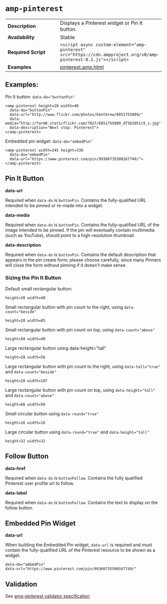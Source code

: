 <!---
Copyright 2015 The AMP HTML Authors.

Licensed under the Apache License, Version 2.0 (the "License");
you may not use this file except in compliance with the License.
You may obtain a copy of the License at

      http://www.apache.org/licenses/LICENSE-2.0

Unless required by applicable law or agreed to in writing, software
distributed under the License is distributed on an "AS-IS" BASIS,
WITHOUT WARRANTIES OR CONDITIONS OF ANY KIND, either express or implied.
See the License for the specific language governing permissions and
limitations under the License.
-->

# <a name=”amp-pinterest”></a> `amp-pinterest`

<table>
  <tr>
    <td width="40%"><strong>Description</strong></td>
    <td>Displays a Pinterest widget or Pin It button.</td>
  </tr>
  <tr>
    <td width="40%"><strong>Availability</strong></td>
    <td>Stable</td>
  </tr>
  <tr>
    <td width="40%"><strong>Required Script</strong></td>
    <td><code>&lt;script async custom-element="amp-pinterest" src="https://cdn.ampproject.org/v0/amp-pinterest-0.1.js">&lt;/script></code></td>
  </tr>
  <tr>
    <td width="40%"><strong>Examples</strong></td>
    <td><a href="https://github.com/ampproject/amphtml/blob/master/examples/pinterest.amp.html">pinterest.amp.html</a></td>
  </tr>
</table>

## Examples:

Pin It button: `data-do="buttonPin"`

    <amp-pinterest height=20 width=40
      data-do="buttonPin"
      data-url="http://www.flickr.com/photos/kentbrew/6851755809/"
      data-media="http://farm8.staticflickr.com/7027/6851755809_df5b2051c9_z.jpg"
      data-description="Next stop: Pinterest">
    </amp-pinterest>

Embedded pin widget: `data-do="embedPin"`

    <amp-pinterest width=245 height=330
      data-do="embedPin"
      data-url="https://www.pinterest.com/pin/99360735500167749/">
    </amp-pinterest>

## Pin It Button

**data-url**

Required when `data-do` is `buttonPin`.  Contains the fully-qualified URL intended to be pinned or re-made into a widget.

**data-media**

Required when `data-do` is `buttonPin`.  Contains the fully-qualified URL of the image intended to be pinned. If the pin will eventually contain multimedia (such as YouTube), should point to a high-resolution thumbnail.

**data-description**

Required when `data-do` is `buttonPin`.  Contains the default description that appears in the pin create form; please choose carefully, since many Pinners will close the form without pinning if it doesn't make sense.

### Sizing the Pin It Button

Default small rectangular button:

    height=20 width=40

Small rectangular button with pin count to the right, using `data-count="beside"`

    height=28 width=85

Small rectangular button with pin count on top, using `data-count="above"`

    height=50 width=40

Large rectangular button using data-height="tall"

    height=28 width=56

Large rectangular button with pin count to the right, using `data-tall="true"` and `data-count="beside"`

    height=28 width=107

Large rectangular button with pin count on top, using `data-height="tall"` and `data-count="above"`

    height=66 width=56

Small circular button using `data-round="true"`

    height=16 width=16

Large circular button using `data-round="true"` and `data-height="tall"`

    height=32 width=32

## Follow Button

**data-href**

Required when `data-do` is `buttonFollow`.  Contains the fully qualified Pinterest user profile url to follow.

**data-label**

Required when `data-do` is `buttonFollow`.  Contains the text to display on the follow button.

## Embedded Pin Widget

**data-url**

When building the Embedded Pin widget, `data-url` is required and must contain the fully-qualified URL of the Pinterest resource to be shown as a widget.

    data-do="embedPin"
    data-url="https://www.pinterest.com/pin/99360735500167749/"

## Validation

See [amp-pinterest validator specification](https://github.com/ampproject/amphtml/blob/master/extensions/amp-pinterest/0.1/validator-amp-pinterest.protoascii)
